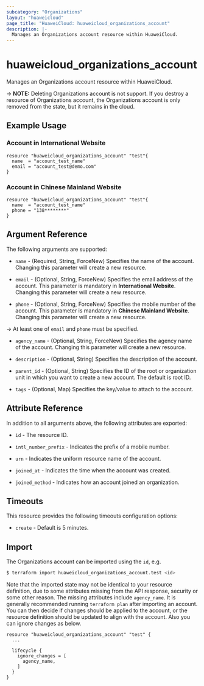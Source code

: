 ```yaml
---
subcategory: "Organizations"
layout: "huaweicloud"
page_title: "HuaweiCloud: huaweicloud_organizations_account"
description: |-
  Manages an Organizations account resource within HuaweiCloud.
---
```


# huaweicloud_organizations_account

Manages an Organizations account resource within HuaweiCloud.

-> **NOTE:** Deleting Organizations account is not support. If you destroy a resource of Organizations account,
the Organizations account is only removed from the state, but it remains in the cloud.

## Example Usage

### Account in International Website

```hcl
resource "huaweicloud_organizations_account" "test"{
  name  = "account_test_name"
  email = "account_test@demo.com"
}
```

### Account in Chinese Mainland Website

```hcl
resource "huaweicloud_organizations_account" "test"{
  name  = "account_test_name"
  phone = "138********"
}
```

## Argument Reference

The following arguments are supported:

* `name` - (Required, String, ForceNew) Specifies the name of the account.
  Changing this parameter will create a new resource.

* `email` - (Optional, String, ForceNew) Specifies the email address of the account.
  This parameter is mandatory in **International Website**.
  Changing this parameter will create a new resource.

* `phone` - (Optional, String, ForceNew) Specifies the mobile number of the account.
  This parameter is mandatory in **Chinese Mainland Website**.
  Changing this parameter will create a new resource.

-> At least one of `email` and `phone` must be specified.

* `agency_name` - (Optional, String, ForceNew) Specifies the agency name of the account.
  Changing this parameter will create a new resource.

* `description` - (Optional, String) Specifies the description of the account.

* `parent_id` - (Optional, String) Specifies the ID of the root or organization unit in which you want to create a new
  account. The default is root ID.

* `tags` - (Optional, Map) Specifies the key/value to attach to the account.

## Attribute Reference

In addition to all arguments above, the following attributes are exported:

* `id` - The resource ID.

* `intl_number_prefix` - Indicates the prefix of a mobile number.

* `urn` - Indicates the uniform resource name of the account.

* `joined_at` - Indicates the time when the account was created.

* `joined_method` - Indicates how an account joined an organization.

## Timeouts

This resource provides the following timeouts configuration options:

* `create` - Default is 5 minutes.

## Import

The Organizations account can be imported using the `id`, e.g.

```bash
$ terraform import huaweicloud_organizations_account.test <id>
```

Note that the imported state may not be identical to your resource definition, due to some attributes missing from the
API response, security or some other reason. The missing attributes include `agency_name`. It is generally recommended
running `terraform plan` after importing an account. You can then decide if changes should be applied to the account,
or the resource definition should be updated to align with the account. Also you can ignore changes as below.

```hcl
resource "huaweicloud_organizations_account" "test" {
  ...

  lifecycle {
    ignore_changes = [
      agency_name,
    ]
  }
}
```
